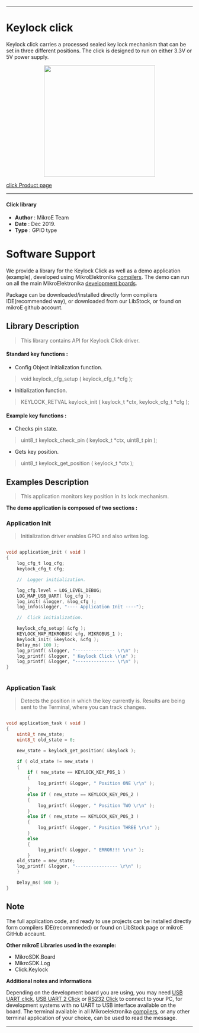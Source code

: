 
---
# Keylock click

Keylock click carries a processed sealed key lock mechanism that can be set in three different positions. The click is designed to run on either 3.3V or 5V power supply. 

<p align="center">
  <img src="https://download.mikroe.com/images/click_for_ide/keylock_click.png" height=300px>
</p>

[click Product page](<https://www.mikroe.com/keylock-click>)

---


#### Click library 

- **Author**        : MikroE Team
- **Date**          : Dec 2019.
- **Type**          : GPIO type


# Software Support

We provide a library for the Keylock Click 
as well as a demo application (example), developed using MikroElektronika 
[compilers](https://shop.mikroe.com/compilers). 
The demo can run on all the main MikroElektronika [development boards](https://shop.mikroe.com/development-boards).

Package can be downloaded/installed directly form compilers IDE(recommended way), or downloaded from our LibStock, or found on mikroE github account. 

## Library Description

> This library contains API for Keylock Click driver.

#### Standard key functions :

- Config Object Initialization function.
> void keylock_cfg_setup ( keylock_cfg_t *cfg ); 
 
- Initialization function.
> KEYLOCK_RETVAL keylock_init ( keylock_t *ctx, keylock_cfg_t *cfg );

#### Example key functions :

- Checks pin state.
> uint8_t keylock_check_pin ( keylock_t *ctx, uint8_t pin );
 
- Gets key position.
> uint8_t keylock_get_position ( keylock_t *ctx );

## Examples Description

> This application monitors key position in its lock mechanism.

**The demo application is composed of two sections :**

### Application Init 

> Initialization driver enables GPIO and also writes log.

```c

void application_init ( void )
{
    log_cfg_t log_cfg;
    keylock_cfg_t cfg;

    //  Logger initialization.

    log_cfg.level = LOG_LEVEL_DEBUG;
    LOG_MAP_USB_UART( log_cfg );
    log_init( &logger, &log_cfg );
    log_info(&logger, "---- Application Init ----");

    //  Click initialization.

    keylock_cfg_setup( &cfg );
    KEYLOCK_MAP_MIKROBUS( cfg, MIKROBUS_1 );
    keylock_init( &keylock, &cfg );
    Delay_ms( 100 );
    log_printf( &logger, "--------------- \r\n" );
    log_printf( &logger, " Keylock Click \r\n" );
    log_printf( &logger, "--------------- \r\n" );
}
  
```

### Application Task

> Detects the position in which the key currently is.
  Results are being sent to the Terminal, where you can track changes.

```c

void application_task ( void )
{
    uint8_t new_state;
    uint8_t old_state = 0;

    new_state = keylock_get_position( &keylock );

    if ( old_state != new_state )
    {
        if ( new_state == KEYLOCK_KEY_POS_1 )
        {
            log_printf( &logger, " Position ONE \r\n" );
        }
        else if ( new_state == KEYLOCK_KEY_POS_2 )
        {
            log_printf( &logger, " Position TWO \r\n" );
        }
        else if ( new_state == KEYLOCK_KEY_POS_3 )
        {
            log_printf( &logger, " Position THREE \r\n" );
        }
        else
        {
            log_printf( &logger, " ERROR!!! \r\n" );
        }
    old_state = new_state;
    log_printf( &logger, "---------------- \r\n" );
    }

    Delay_ms( 500 );
}  

```

## Note

The full application code, and ready to use projects can be  installed directly form compilers IDE(recommneded) or found on LibStock page or mikroE GitHub accaunt.

**Other mikroE Libraries used in the example:** 

- MikroSDK.Board
- MikroSDK.Log
- Click.Keylock

**Additional notes and informations**

Depending on the development board you are using, you may need 
[USB UART click](https://shop.mikroe.com/usb-uart-click), 
[USB UART 2 Click](https://shop.mikroe.com/usb-uart-2-click) or 
[RS232 Click](https://shop.mikroe.com/rs232-click) to connect to your PC, for 
development systems with no UART to USB interface available on the board. The 
terminal available in all Mikroelektronika 
[compilers](https://shop.mikroe.com/compilers), or any other terminal application 
of your choice, can be used to read the message.


---
